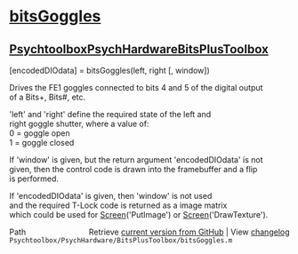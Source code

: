 # [bitsGoggles](bitsGoggles)
## [Psychtoolbox](Psychtoolbox)[PsychHardware](PsychHardware)[BitsPlusToolbox](BitsPlusToolbox)

[encodedDIOdata] = bitsGoggles(left, right [, window])  
  
Drives the FE1 goggles connected to bits 4 and 5 of the digital output  
of a Bits+, Bits\#, etc.  
  
'left' and 'right' define the required state of the left and  
right goggle shutter, where a value of:  
0 = goggle open  
1 = goggle closed  
  
If 'window' is given, but the return argument 'encodedDIOdata' is not  
given, then the control code is drawn into the framebuffer and a flip  
is performed.  
  
If 'encodedDIOdata' is given, then 'window' is not used  
and the required T-Lock code is returned as a image matrix  
which could be used for [Screen](Screen)('PutImage') or [Screen](Screen)('DrawTexture').  
  




<div class="code_header" style="text-align:right;">
  <span style="float:left;">Path&nbsp;&nbsp;</span> <span class="counter">Retrieve <a href=
  "https://raw.github.com/Psychtoolbox-3/Psychtoolbox-3/beta/Psychtoolbox/PsychHardware/BitsPlusToolbox/bitsGoggles.m">current version from GitHub</a> | View <a href=
  "https://github.com/Psychtoolbox-3/Psychtoolbox-3/commits/beta/Psychtoolbox/PsychHardware/BitsPlusToolbox/bitsGoggles.m">changelog</a></span>
</div>
<div class="code">
  <code>Psychtoolbox/PsychHardware/BitsPlusToolbox/bitsGoggles.m</code>
</div>

